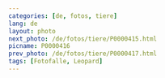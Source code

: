 ```yaml
---
categories: [de, fotos, tiere]
lang: de
layout: photo
next_photo: /de/fotos/tiere/P0000415.html
picname: P0000416
prev_photo: /de/fotos/tiere/P0000417.html
tags: [Fotofalle, Leopard]
---
```

